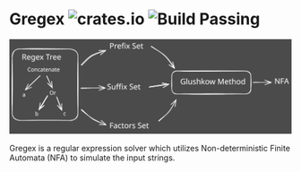 # Gregex ![crates.io](https://img.shields.io/crates/v/gregex.svg) ![Build Passing](https://github.com/Saphereye/gregex/actions/workflows/ci.yml/badge.svg)

![](https://github.com/Saphereye/gregex/raw/master/assets/gregex_workflow.excalidraw.svg)

Gregex is a regular expression solver which utilizes Non-deterministic Finite Automata (NFA) to simulate the input strings.
